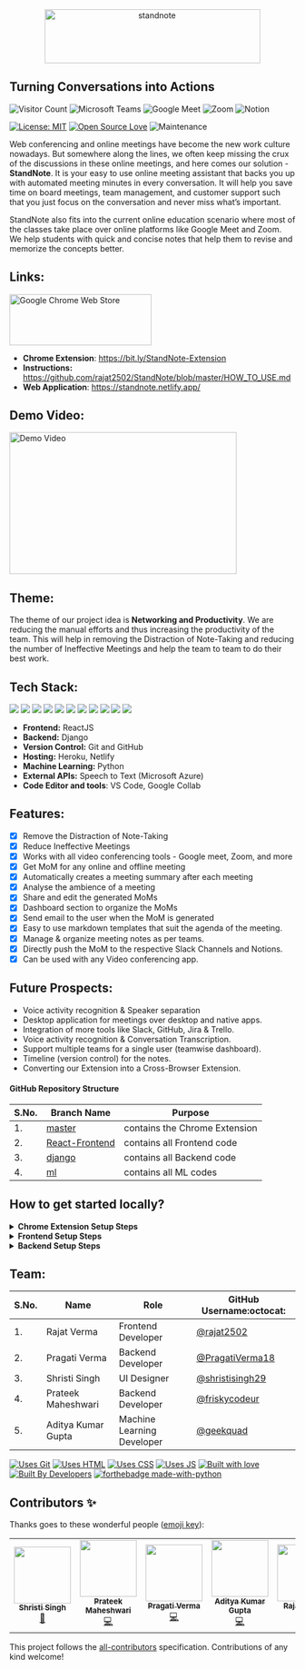 <div align="center"> <a href="https://standnote.netlify.app/"> <img align="center" alt="standnote" src="https://i.ibb.co/VHMQVSf/stand-note-full1.png" height='95' width='380'> </a> </div>

## Turning Conversations into Actions

![Visitor Count](http://estruyf-github.azurewebsites.net/api/VisitorHit?user=rajat2502&repo=StandNote-visitors-badge&countColorcountColor&countColor=%237B1E7A) ![Microsoft Teams](https://img.shields.io/badge/Microsoft_Teams-6264A7?style=for-the-badge&logo=microsoft-teams&logoColor=white) ![Google Meet](https://img.shields.io/badge/Google-Meet-%23005E3C?style=for-the-badge) ![Zoom](https://img.shields.io/badge/Zoom-2D8CFF?style=for-the-badge&logo=zoom&logoColor=white) ![Notion](https://img.shields.io/badge/Push%20To-Notion%20-%23000000?style=for-the-badge)


[![License: MIT](https://img.shields.io/badge/License-MIT-yellow.svg)](https://opensource.org/licenses/MIT) [![Open Source Love](https://badges.frapsoft.com/os/v1/open-source.svg?v=103)](https://github.com/ellerbrock/open-source-badges/) ![Maintenance](https://img.shields.io/maintenance/yes/2021)


Web conferencing and online meetings have become the new work culture nowadays. But somewhere along the lines, we often keep missing the crux of the discussions in these online meetings, and here comes our solution - **StandNote**. It is your easy to use online meeting assistant that backs you up with automated meeting minutes in every conversation. It will help you save time on board meetings, team management, and customer support such that you just focus on the conversation and never miss what’s important.

StandNote also fits into the current online education scenario where most of the classes take place over online platforms like Google Meet and Zoom. We help students with quick and concise notes that help them to revise and memorize the concepts better.

## Links:

<a target="_blank" href="https://chrome.google.com/webstore/detail/standnote/emgbjefldokjjjoofmidcnigmienlclm"><img src="https://tunnello.com/wp-content/uploads/2018/09/available-chrome-store-tunnello.png" alt="Google Chrome Web Store" height='90' width='250'/></a>

- **Chrome Extension**: https://bit.ly/StandNote-Extension <br/>
- **Instructions:** https://github.com/rajat2502/StandNote/blob/master/HOW_TO_USE.md <br/>
- **Web Application**: https://standnote.netlify.app/

## Demo Video:

<a href="https://www.youtube.com/watch?v=tGfVSJvoNuo"> <img src="https://user-images.githubusercontent.com/42115530/102794320-3a48af80-43d1-11eb-9055-cfdec87cf1b1.jpg" alt="Demo Video" height='250' width='400'/> </a>

## Theme:

The theme of our project idea is **Networking and Productivity**. We are reducing the manual efforts and thus increasing the productivity of the team. This will help in removing the Distraction of Note-Taking and reducing the number of Ineffective Meetings and help the team to team to do their best work.

## Tech Stack:

<img src="https://img.shields.io/badge/html5%20-%23E34F26.svg?&style=for-the-badge&logo=html5&logoColor=white"/> <img src="https://img.shields.io/badge/css3%20-%231572B6.svg?&style=for-the-badge&logo=css3&logoColor=white"/> <img src="https://img.shields.io/badge/python%20-%2314354C.svg?&style=for-the-badge&logo=python&logoColor=white"/> <img src="https://img.shields.io/badge/javascript%20-%23323330.svg?&style=for-the-badge&logo=javascript&logoColor=%23F7DF1E"/> <img src="https://img.shields.io/badge/react%20-%2320232a.svg?&style=for-the-badge&logo=react&logoColor=%2361DAFB"/> <img src="https://img.shields.io/badge/django%20-%23092E20.svg?&style=for-the-badge&logo=django&logoColor=white"/> <img src="https://img.shields.io/badge/markdown-%23000000.svg?&style=for-the-badge&logo=markdown&logoColor=white"/> <img src="https://img.shields.io/badge/adobe%20photoshop%20-%2331A8FF.svg?&style=for-the-badge&logo=adobe%20photoshop&logoColor=white"/> <img src="https://img.shields.io/badge/github%20-%23121011.svg?&style=for-the-badge&logo=github&logoColor=white"/> <img src="https://img.shields.io/badge/heroku%20-%23430098.svg?&style=for-the-badge&logo=heroku&logoColor=white"/> <img src ="https://img.shields.io/badge/sqlite-%2307405e.svg?&style=for-the-badge&logo=sqlite&logoColor=white"/>

- **Frontend:** ReactJS
- **Backend:** Django
- **Version Control:** Git and GitHub
- **Hosting:** Heroku, Netlify
- **Machine Learning:** Python
- **External APIs:** Speech to Text (Microsoft Azure)
- **Code Editor and tools**: VS Code, Google Collab

## Features:

- [x] Remove the Distraction of Note-Taking
- [x] Reduce Ineffective Meetings
- [x] Works with all video conferencing tools - Google meet, Zoom, and more
- [x] Get MoM for any online and offline meeting
- [x] Automatically creates a meeting summary after each meeting
- [x] Analyse the ambience of a meeting
- [x] Share and edit the generated MoMs
- [x] Dashboard section to organize the MoMs
- [x] Send email to the user when the MoM is generated
- [x] Easy to use markdown templates that suit the agenda of the meeting.
- [x] Manage & organize meeting notes as per teams.
- [x] Directly push the MoM to the respective Slack Channels and Notions.
- [x] Can be used with any Video conferencing app.

## Future Prospects:

- Voice activity recognition & Speaker separation
- Desktop application for meetings over desktop and native apps.
- Integration of more tools like Slack, GitHub, Jira & Trello.
- Voice activity recognition & Conversation Transcription.
- Support multiple teams for a single user (teamwise dashboard).
- Timeline (version control) for the notes.
- Converting our Extension into a Cross-Browser Extension.

#### GitHub Repository Structure

| S.No. | Branch Name                                                                  | Purpose                       |
| ----- | ---------------------------------------------------------------------------- | ----------------------------- |
| 1.    | [master](https://github.com/rajat2502/StandNote/tree/master)                 | contains the Chrome Extension |
| 2.    | [React-Frontend](https://github.com/rajat2502/StandNote/tree/React-Frontend) | contains all Frontend code    |
| 3.    | [django](https://github.com/rajat2502/StandNote/tree/django)                 | contains all Backend code     |
| 4.    | [ml](https://github.com/rajat2502/StandNote/tree/ml)                         | contains all ML codes         |

## How to get started locally?
<details>
  <summary><strong>Chrome Extension Setup Steps</strong></summary>
  
- Fork and Clone the Repo
```
$ git clone https://github.com/rajat2502/StandNote.git
$ cd StandNote
```

- Open **Google Chrome** and navigate to `chrome://extensions`.

- Enable Developer Mode in **Google Chrome**

- Click on `Add Unpacked Extension` and select `StandNote`

- StandNote Chrome Extension is ready to use!
  
</details>
<details>
  <summary><strong>Frontend Setup Steps</strong></summary>

- Move to the `React-Frontend` branch
```
$ git checkout React-Frontend
```

- Install the Dependencies from `npm`
```
$ npm i
```

- Setup environment variables
  - Get a new Google OAuth Client ID from [https://console.developers.google.com/apis/credentials](https://console.developers.google.com/apis/credentials) and place it in front of `REACT_APP_GOOGLE_OAUTH_CLIENT_ID`
  - Get a new Algorithmia Key from [https://algorithmia.com/](https://algorithmia.com/) and place it in front of `REACT_APP_ALGORITHMIA_API`
  - Rename the file `.env.example` to `.env`

- Run the Server and see the demo at [http://localhost:3000/](http://localhost:3000/)
```
$ npm start
```
  
</details>
<details>
  <summary><strong>Backend Setup Steps</strong></summary>
  
- Change Branch to `django` using 
```
$ git checkout django
```
- Setup Virtual environment
```
$ python3 -m venv env
```
- Activate the virtual environment
```
$ source env/bin/activate
```
- Install dependencies using
```
$ pip install -r requirements.txt
```
- Make migrations using
```
$ python manage.py makemigrations
```
- Migrate Database
```
$ python manage.py migrate
```
- Create a superuser
```
$ python manage.py createsuperuser
```
- Setup Google OAuth 
  - Login to the Django [admin panel](localhost:8000/admin). To the site model, we will add a new entry for `localhost:8000`
  - Add Google credentials to the social application model as obtained from [Google Developers Console](https://console.developers.google.com/apis/credentials)
  
- Run server using
```
$ python manage.py runserver
``` 
  
</details>

## Team:

| S.No. | Name               | Role                       | GitHub Username:octocat:                             |
| ----- | ------------------ | -------------------------- | ---------------------------------------------------- |
| 1.    | Rajat Verma        | Frontend Developer         | [@rajat2502](https://github.com/rajat2502)           |
| 2.    | Pragati Verma      | Backend Developer          | [@PragatiVerma18](https://github.com/PragatiVerma18) |
| 3.    | Shristi Singh      | UI Designer                | [@shristisingh29](https://github.com/shristisingh29) |
| 4.    | Prateek Maheshwari | Backend Developer          | [@friskycodeur](https://github.com/friskycodeur)     |
| 5.    | Aditya Kumar Gupta | Machine Learning Developer | [@geekquad](https://github.com/geekquad)             |

[![Uses Git](https://forthebadge.com/images/badges/uses-git.svg)](https://github.com/rajat2502/StandNote/) [![Uses HTML](https://forthebadge.com/images/badges/uses-html.svg)](https://github.com/rajat2502/StandNote/) [![Uses CSS](https://forthebadge.com/images/badges/uses-css.svg)](https://github.com/rajat2502/StandNote/) [![Uses JS](https://forthebadge.com/images/badges/uses-js.svg)](https://github.com/rajat2502/StandNote/)
[![Built with love](https://forthebadge.com/images/badges/built-with-love.svg)](https://github.com/rajat2502/StandNote/) [![Built By Developers](https://forthebadge.com/images/badges/built-by-developers.svg)](https://github.com/rajat2502/StandNote/) [![forthebadge made-with-python](http://ForTheBadge.com/images/badges/made-with-python.svg)](https://github.com/rajat2502/StandNote/)

## Contributors ✨

Thanks goes to these wonderful people ([emoji key](https://allcontributors.org/docs/en/emoji-key)):

<!-- ALL-CONTRIBUTORS-LIST:START - Do not remove or modify this section -->
<!-- prettier-ignore-start -->
<!-- markdownlint-disable -->
<table>
  <tr>
    <td align="center"><a href="https://github.com/shristisingh29"><img src="https://avatars1.githubusercontent.com/u/44435610?v=4" width="100px;" alt=""/><br /><sub><b>Shristi Singh</b></sub></a><br /><a href="#design-shristisingh29" title="Design">🎨</a></td>
    <td align="center"><a href="https://www.linkedin.com/in/friskycodeur/"><img src="https://avatars3.githubusercontent.com/u/45481137?v=4" width="100px;" alt=""/><br /><sub><b>Prateek Maheshwari</b></sub></a><br /><a href="https://github.com/rajat2502/StandNote/commits?author=friskycodeur" title="Code">💻</a></td>
    <td align="center"><a href="https://www.linkedin.com/in/PragatiVerma18/"><img src="https://avatars2.githubusercontent.com/u/42115530?v=4" width="100px;" alt=""/><br /><sub><b>Pragati Verma</b></sub></a><br /><a href="https://github.com/rajat2502/StandNote/commits?author=PragatiVerma18" title="Code">💻</a></td>
    <td align="center"><a href="https://www.linkedin.com/in/geekquad/"><img src="https://avatars1.githubusercontent.com/u/47635806?v=4" width="100px;" alt=""/><br /><sub><b>Aditya Kumar Gupta</b></sub></a><br /><a href="https://github.com/rajat2502/StandNote/commits?author=geekquad" title="Code">💻</a></td>
    <td align="center"><a href="https://rajat2502.github.io/portfolio/"><img src="https://avatars2.githubusercontent.com/u/42200276?v=4" width="100px;" alt=""/><br /><sub><b>Rajat Verma</b></sub></a><br /><a href="https://github.com/rajat2502/StandNote/commits?author=rajat2502" title="Code">💻</a> <a href="#design-rajat2502" title="Design">🎨</a></td>
  </tr>
</table>

<!-- markdownlint-enable -->
<!-- prettier-ignore-end -->

<!-- ALL-CONTRIBUTORS-LIST:END -->

This project follows the [all-contributors](https://github.com/all-contributors/all-contributors) specification. Contributions of any kind welcome!
